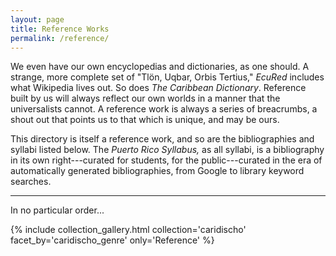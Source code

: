 ```yaml
---
layout: page
title: Reference Works
permalink: /reference/
---
```


We even have our own encyclopedias and dictionaries, as one should. A strange, more complete set of "Tlön, Uqbar, Orbis Tertius," *EcuRed* includes what Wikipedia lives out. So does *The Caribbean Dictionary*. Reference built by us will always reflect our own worlds in a manner that the universalists cannot. A reference work is always a series of breacrumbs, a shout out that points us to that which is unique, and may be ours.

This directory is itself a reference work, and so are the bibliographies and syllabi listed below. The *Puerto Rico Syllabus,* as all syllabi, is a bibliography in its own right---curated for students, for the public---curated in the era of automatically generated bibliographies, from Google to library keyword searches.

---

In no particular order...

{% include collection_gallery.html  collection='caridischo' facet_by='caridischo_genre' only='Reference' %}